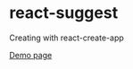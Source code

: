 # react-suggest

Creating with react-create-app

[Demo page](https://kazak13-1990.github.io/react-suggest/)